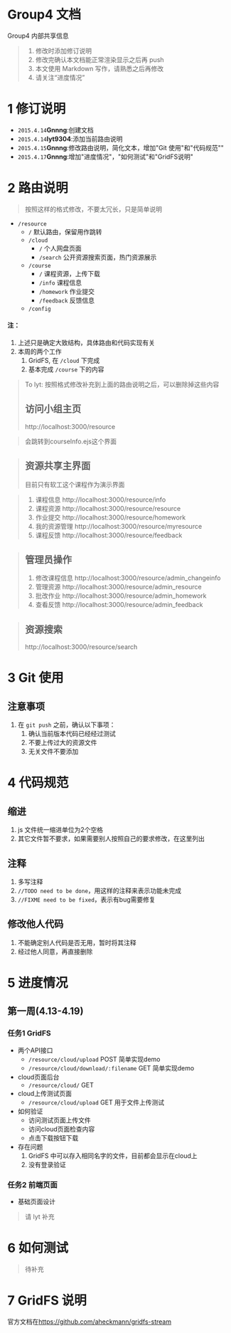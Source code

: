 # Group4 文档

Group4 内部共享信息

> 1. 修改时添加修订说明
> 2. 修改完确认本文档能正常渲染显示之后再 push
> 3. 本文使用 Markdown 写作，请熟悉之后再修改
> 4. 请关注“进度情况”

# 1 修订说明

- `2015.4.14`**Gnnng**:创建文档
- `2015.4.14`**lyt9304**:添加当前路由说明
- `2015.4.15`**Gnnng**:修改路由说明，简化文本，增加"Git 使用"和"代码规范""
- `2015.4.17`**Gnnng**:增加"进度情况"，"如何测试"和"GridFS说明"

# 2 路由说明

> 按照这样的格式修改，不要太冗长，只是简单说明

- `/resource`
    - `/` 默认路由，保留用作跳转
    - `/cloud`
        - `/` 个人网盘页面
        - `/search` 公开资源搜索页面，热门资源展示
    - `/course` 
        - `/` 课程资源，上传下载
        - `/info` 课程信息
        - `/homework` 作业提交
        - `/feedback` 反馈信息
    - `/config` 

#### 注：
1. 上述只是确定大致结构，具体路由和代码实现有关
2. 本周的两个工作
    1. GridFS, 在 `/cloud` 下完成
    2. 基本完成 `/course` 下的内容



> To lyt: 按照格式修改补充到上面的路由说明之后，可以删除掉这些内容
> ## 访问小组主页
> http://localhost:3000/resource

> 会跳转到courseInfo.ejs这个界面

> ## 资源共享主界面
> 目前只有软工这个课程作为演示界面

> 1. 课程信息 http://localhost:3000/resource/info
> 2. 课程资源 http://localhost:3000/resource/resource
> 3. 作业提交 http://localhost:3000/resource/homework
> 4. 我的资源管理 http://localhost:3000/resource/myresource
> 5. 课程反馈 http://localhost:3000/resource/feedback

> ## 管理员操作
> 1. 修改课程信息 http://localhost:3000/resource/admin_changeinfo
> 2. 管理资源 http://localhost:3000/resource/admin_resource
> 3. 批改作业 http://localhost:3000/resource/admin_homework
> 4. 查看反馈 http://localhost:3000/resource/admin_feedback

> ## 资源搜索
> http://localhost:3000/resource/search

# 3 Git 使用

## 注意事项

1. 在 `git push` 之前，确认以下事项：
    1. 确认当前版本代码已经经过测试
    2. 不要上传过大的资源文件
    3. 无关文件不要添加

# 4 代码规范

## 缩进

1. js 文件统一缩进单位为2个空格
2. 其它文件暂不要求，如果需要别人按照自己的要求修改，在这里列出

## 注释

1. 多写注释
1. `//TODO need to be done`，用这样的注释来表示功能未完成
2. `//FIXME need to be fixed`，表示有bug需要修复

## 修改他人代码

1. 不能确定别人代码是否无用，暂时将其注释
2. 经过他人同意，再直接删除


# 5 进度情况

## 第一周(4.13-4.19)

### 任务1 GridFS

- 两个API接口
    - `/resource/cloud/upload` POST 简单实现demo
    - `/resource/cloud/download/:filename` GET 简单实现demo
- cloud页面后台
    - `/resource/cloud/` GET 
- cloud上传测试页面
    - `/resource/cloud/upload` GET 用于文件上传测试
- 如何验证
    - 访问测试页面上传文件
    - 访问cloud页面检查内容
    - 点击下载按钮下载
- 存在问题
    1. GridFS 中可以存入相同名字的文件，目前都会显示在cloud上
    2. 没有登录验证
    
### 任务2 前端页面

- 基础页面设计

> 请 lyt 补充


# 6 如何测试

> 待补充

# 7 GridFS 说明

官方文档在<https://github.com/aheckmann/gridfs-stream>



